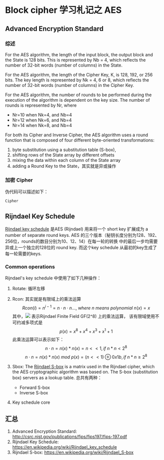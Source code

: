 # Block cipher 学习札记之 AES

## Advanced Encryption Standard

### 综述

For the AES algorithm, the length of the input block, the output block and the State is 128 bits. This is represented by Nb = 4, 
which reflects the number of 32-bit words (number of columns) in the State.

For the AES algorithm, the length of the Cipher Key, K, is 128, 192, or 256 bits. The key length is represented by Nk = 4, 6 or 8, 
which reflects the number of 32-bit words (number of columns) in the Cipher Key.

For the AES algorithm, the number of rounds to be performed during the execution of the algorithm is dependent on the key size. 
The number of rounds is represented by Nr, where 
- Nr=10 when Nk=4, and Nb=4
- Nr=12 when Nk=6, and Nb=4
- Nr=14 when Nk=8, and Nb=4

For both its Cipher and Inverse Cipher, the AES algorithm uses a round function that is composed of four different byte-oriented transformations:
1. byte substitution using a substitution table (S-box),
2. shifting rows of the State array by different offsets
3. mixing the data within each column of the State array
4. adding a Round Key to the State，其实就是异或操作

### 加密 Cipher 

伪代码可以描述如下：
```C
Cipher

```

## Rijndael Key Schedule
[Rijndael key schedule][1] 是AES (Rijndael) 用来将一个 short key 扩展成为 
a number of separate round keys. AES 的三个版本（秘钥长度分别为128、192、256位，rounds的数目分别为10、12、14）在每一轮的转换
中的最后一步均需要异或上一个独立的128位的 round key. 而这个key schedule 从最初的key生成了每一轮需要的keys.

### Common operations 
Rijndael's key schedule 中使用了如下几种操作：

1. Rotate: 循环左移
2. Rcon: 其实就是有限域上的乘法运算
$$ Rcon(i) =  n^{i-1} = n \cdot n \cdot n \ldots , \ where\  n \ means\  polynomial\  n(x) = x $$
其中，<img src="http://chart.googleapis.com/chart?cht=tx&chl= n \cdot n " style="border:none;"> 表示Rijndael Finite Field GF(2^8) 上的乘法运算，
该有限域使用不可约减多项式是
$$ p(x) = x^8 + x^4 + x^3 + x^1 + 1 $$ 
此乘法运算可以表示如下：
$$n \cdot n = n(x) \ast n(x) = n << 1, if\  n \ast n < 2^8 $$ 
$$n \cdot n = n(x) \ast n(x) \ mod\  p(x) = (n << 1) \oplus 0x1b, if\  n \ast n \geq 2^8 $$ 

3. Sbox: The [Rijndael S-box][2] is a matrix used in the Rijndael cipher, which the AES 
    cryptographic algorithm was based on. The S-box (substitution box) servers as a lookup table. 总共有两种：
    - Forward S-box
    - Inverse S-box

4. Key schedule core



## 汇总
1. Advanced Encryption Standard: http://csrc.nist.gov/publications/fips/fips197/fips-197.pdf
2. Rijndael Key Schedule: https://en.wikipedia.org/wiki/Rijndael_key_schedule
3. Rijndael S-box: https://en.wikipedia.org/wiki/Rijndael_S-box

[1]: https://en.wikipedia.org/wiki/Rijndael_key_schedule "Rijndael Key Schedule"
[2]: https://en.wikipedia.org/wiki/Rijndael_S-box "Rijndael S-box"
